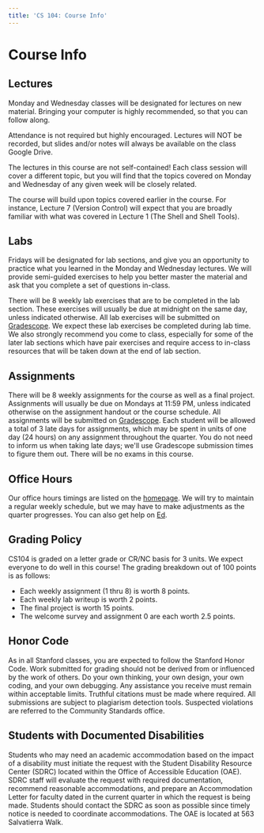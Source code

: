```yaml
---
title: 'CS 104: Course Info'
---
```


<script>
        import { base, edstem, gradescope, canvas } from '$lib/constants';
</script>

# Course Info

## Lectures

Monday and Wednesday classes will be designated for lectures on new material. Bringing your computer
is highly recommended, so that you can follow along.

Attendance is not required but highly encouraged. Lectures will NOT be recorded, but slides and/or
notes will always be available on the class Google Drive.

The lectures in this course are not self-contained! Each class session will cover a different topic,
but you will find that the topics covered on Monday and Wednesday of any given week will be closely
related.

The course will build upon topics covered earlier in the course. For instance, Lecture 7 (Version
Control) will expect that you are broadly familiar with what was covered in Lecture 1 (The Shell and
Shell Tools).

## Labs

Fridays will be designated for lab sections, and give you an opportunity to practice what you
learned in the Monday and Wednesday lectures. We will provide semi-guided exercises to help you
better master the material and ask that you complete a set of questions in-class.

There will be 8 weekly lab exercises that are to be completed in the lab section. These exercises will
usually be due at midnight on the same day, unless indicated otherwise. All lab exercises will be submitted 
on [Gradescope]({gradescope}). We expect these lab exercises be completed during lab time. We also strongly 
recommend you come to class, especially  for some of the later lab sections which have pair exercises 
and require access to in-class resources that will be taken down at the end of lab section.


## Assignments

There will be 8 weekly assignments for the course as well as a final project. Assignments will
usually be due on Mondays at 11:59 PM, unless indicated otherwise on the assignment handout or the
course schedule. All assignments will be submitted on [Gradescope]({gradescope}). Each student will
be allowed a total of 3 late days for assignments, which may be spent in units of one day (24 hours)
on any assignment throughout the quarter. You do not need to inform us when taking late days; we'll
use Gradescope submission times to figure them out. There will be no exams in this course.

## Office Hours

Our office hours timings are listed on the [homepage]({base}). We will try to maintain a regular
weekly schedule, but we may have to make adjustments as the quarter progresses. You can also get
help on [Ed]({edstem}).

## Grading Policy

CS104 is graded on a letter grade or CR/NC basis for 3 units. We expect everyone to do well in this
course! The grading breakdown out of 100 points is as follows:

- Each weekly assignment (1 thru 8) is worth 8 points.
- Each weekly lab writeup is worth 2 points.
- The final project is worth 15 points.
- The welcome survey and assignment 0 are each worth 2.5 points.

## Honor Code

As in all Stanford classes, you are expected to follow the Stanford Honor Code. Work submitted for
grading should not be derived from or influenced by the work of others. Do your own thinking, your
own design, your own coding, and your own debugging. Any assistance you receive must remain within
acceptable limits. Truthful citations must be made where required. All submissions are subject to
plagiarism detection tools. Suspected violations are referred to the Community Standards office.

## Students with Documented Disabilities

Students who may need an academic accommodation based on the impact of a disability must initiate
the request with the Student Disability Resource Center (SDRC) located within the Office of
Accessible Education (OAE). SDRC staff will evaluate the request with required documentation,
recommend reasonable accommodations, and prepare an Accommodation Letter for faculty dated in the
current quarter in which the request is being made. Students should contact the SDRC as soon as
possible since timely notice is needed to coordinate accommodations. The OAE is located at 563
Salvatierra Walk.
